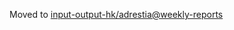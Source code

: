 Moved to [input-output-hk/adrestia@weekly-reports](https://github.com/input-output-hk/adrestia/tree/weekly-reports/2019-07-12)
